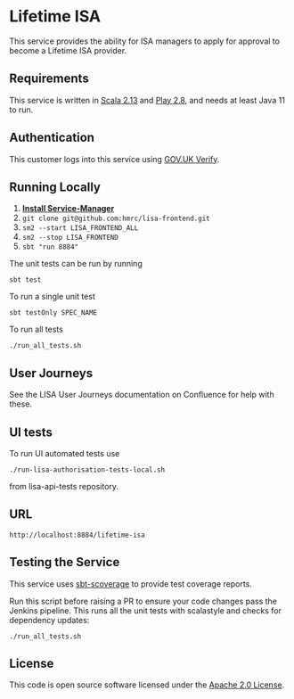 # Lifetime ISA

This service provides the ability for ISA managers to apply for approval to become a Lifetime ISA provider.

## Requirements

This service is written in [Scala 2.13](http://www.scala-lang.org/) and [Play 2.8](http://playframework.com/), and needs at least Java 11 to run.

## Authentication

This customer logs into this service using [GOV.UK Verify](https://www.gov.uk/government/publications/introducing-govuk-verify/introducing-govuk-verify).

## Running Locally

1. **[Install Service-Manager](https://github.com/hmrc/sm2)**
2. `git clone git@github.com:hmrc/lisa-frontend.git`
3. `sm2 --start LISA_FRONTEND_ALL`
4. `sm2 --stop LISA_FRONTEND`
5. `sbt "run 8884"`

The unit tests can be run by running
```
sbt test
```

To run a single unit test
```
sbt testOnly SPEC_NAME
```

To run all tests
```
./run_all_tests.sh
```

## User Journeys

See the LISA User Journeys documentation on Confluence for help with these.

## UI tests

To run UI automated tests use 
```
./run-lisa-authorisation-tests-local.sh 
```
from lisa-api-tests repository.

## URL

`http://localhost:8884/lifetime-isa`

## Testing the Service

This service uses [sbt-scoverage](https://github.com/scoverage/sbt-scoverage) to provide test coverage reports.

Run this script before raising a PR to ensure your code changes pass the Jenkins pipeline. This runs all the unit tests with scalastyle and checks for dependency updates:

```
./run_all_tests.sh
```

## License

This code is open source software licensed under the [Apache 2.0 License]("http://www.apache.org/licenses/LICENSE-2.0.html").
